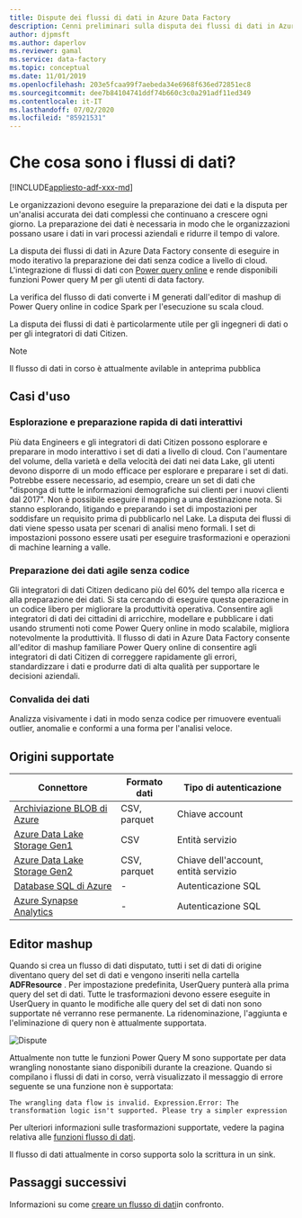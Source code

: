 ```yaml
---
title: Dispute dei flussi di dati in Azure Data Factory
description: Cenni preliminari sulla disputa dei flussi di dati in Azure Data Factory
author: djpmsft
ms.author: daperlov
ms.reviewer: gamal
ms.service: data-factory
ms.topic: conceptual
ms.date: 11/01/2019
ms.openlocfilehash: 203e5fcaa99f7aebeda34e6968f636ed72851ec8
ms.sourcegitcommit: dee7b84104741ddf74b660c3c0a291adf11ed349
ms.contentlocale: it-IT
ms.lasthandoff: 07/02/2020
ms.locfileid: "85921531"
---
```

# <a name="what-are-wrangling-data-flows"></a>Che cosa sono i flussi di dati?

[!INCLUDE[appliesto-adf-xxx-md](includes/appliesto-adf-xxx-md.md)]


Le organizzazioni devono eseguire la preparazione dei dati e la disputa per un'analisi accurata dei dati complessi che continuano a crescere ogni giorno. La preparazione dei dati è necessaria in modo che le organizzazioni possano usare i dati in vari processi aziendali e ridurre il tempo di valore.

La disputa dei flussi di dati in Azure Data Factory consente di eseguire in modo iterativo la preparazione dei dati senza codice a livello di cloud. L'integrazione di flussi di dati con [Power query online](https://docs.microsoft.com/power-query/) e rende disponibili funzioni Power query M per gli utenti di data factory.

La verifica del flusso di dati converte i M generati dall'editor di mashup di Power Query online in codice Spark per l'esecuzione su scala cloud.

La disputa dei flussi di dati è particolarmente utile per gli ingegneri di dati o per gli integratori di dati Citizen.

> [!NOTE]
> Il flusso di dati in corso è attualmente avilable in anteprima pubblica

## <a name="use-cases"></a>Casi d'uso

### <a name="fast-interactive-data-exploration-and-preparation"></a>Esplorazione e preparazione rapida di dati interattivi

Più data Engineers e gli integratori di dati Citizen possono esplorare e preparare in modo interattivo i set di dati a livello di cloud. Con l'aumentare del volume, della varietà e della velocità dei dati nei data Lake, gli utenti devono disporre di un modo efficace per esplorare e preparare i set di dati. Potrebbe essere necessario, ad esempio, creare un set di dati che "disponga di tutte le informazioni demografiche sui clienti per i nuovi clienti dal 2017". Non è possibile eseguire il mapping a una destinazione nota. Si stanno esplorando, litigando e preparando i set di impostazioni per soddisfare un requisito prima di pubblicarlo nel Lake. La disputa dei flussi di dati viene spesso usata per scenari di analisi meno formali. I set di impostazioni possono essere usati per eseguire trasformazioni e operazioni di machine learning a valle.

### <a name="code-free-agile-data-preparation"></a>Preparazione dei dati agile senza codice

Gli integratori di dati Citizen dedicano più del 60% del tempo alla ricerca e alla preparazione dei dati. Si sta cercando di eseguire questa operazione in un codice libero per migliorare la produttività operativa. Consentire agli integratori di dati dei cittadini di arricchire, modellare e pubblicare i dati usando strumenti noti come Power Query online in modo scalabile, migliora notevolmente la produttività. Il flusso di dati in Azure Data Factory consente all'editor di mashup familiare Power Query online di consentire agli integratori di dati Citizen di correggere rapidamente gli errori, standardizzare i dati e produrre dati di alta qualità per supportare le decisioni aziendali.

### <a name="data-validation"></a>Convalida dei dati

Analizza visivamente i dati in modo senza codice per rimuovere eventuali outlier, anomalie e conformi a una forma per l'analisi veloce.

## <a name="supported-sources"></a>Origini supportate

| Connettore | Formato dati | Tipo di autenticazione |
| -- | -- | --|
| [Archiviazione BLOB di Azure](connector-azure-blob-storage.md) | CSV, parquet | Chiave account |
| [Azure Data Lake Storage Gen1](connector-azure-data-lake-store.md) | CSV | Entità servizio |
| [Azure Data Lake Storage Gen2](connector-azure-data-lake-storage.md) | CSV, parquet | Chiave dell'account, entità servizio |
| [Database SQL di Azure](connector-azure-sql-database.md) | - | Autenticazione SQL |
| [Azure Synapse Analytics](connector-azure-sql-data-warehouse.md) | - | Autenticazione SQL |

## <a name="the-mashup-editor"></a>Editor mashup

Quando si crea un flusso di dati disputato, tutti i set di dati di origine diventano query del set di dati e vengono inseriti nella cartella **ADFResource** . Per impostazione predefinita, UserQuery punterà alla prima query del set di dati. Tutte le trasformazioni devono essere eseguite in UserQuery in quanto le modifiche alle query del set di dati non sono supportate né verranno rese permanente. La ridenominazione, l'aggiunta e l'eliminazione di query non è attualmente supportata.

![Dispute](media/wrangling-data-flow/editor.png)

Attualmente non tutte le funzioni Power Query M sono supportate per data wrangling nonostante siano disponibili durante la creazione. Quando si compilano i flussi di dati in corso, verrà visualizzato il messaggio di errore seguente se una funzione non è supportata:

`The wrangling data flow is invalid. Expression.Error: The transformation logic isn't supported. Please try a simpler expression`

Per ulteriori informazioni sulle trasformazioni supportate, vedere la pagina relativa alle [funzioni flusso di dati](wrangling-data-flow-functions.md).

Il flusso di dati attualmente in corso supporta solo la scrittura in un sink.

## <a name="next-steps"></a>Passaggi successivi

Informazioni su come [creare un flusso di dati](wrangling-data-flow-tutorial.md)in confronto.